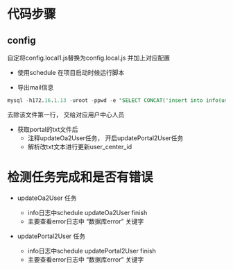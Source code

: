 
# 代码步骤

## config
自定将config.local1.js替换为config.local.js 并加上对应配置

- 使用schedule
在项目启动时候运行脚本

- 导出mail信息

```sql
mysql -h172.16.1.13 -uroot -ppwd -e "SELECT CONCAT('insert into info(user_id,mail) values(',user_id,',\'',mail, '\');') FROM t_user WHERE mail IS NOT NULL and mail != ''"  db_database> somenwhere/work/SQL/t_user/t_user.sql
```
去除该文件第一行， 交给对应用户中心人员

- 获取portal的txt文件后
  - 注释updateOa2User任务， 开启updatePortal2User任务
  - 解析改txt文本进行更新user_center_id


# 检测任务完成和是否有错误

- updateOa2User 任务
   -  info日志中schedule updateOa2User finish
   -  主要查看error日志中 “数据库error” 关键字

- updatePortal2User 任务
   -  info日志中schedule updatePortal2User finish
   -  主要查看error日志中 “数据库error” 关键字
